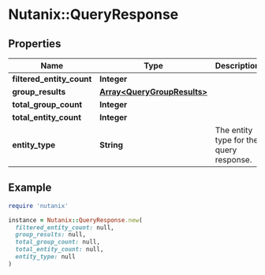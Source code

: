 # Nutanix::QueryResponse

## Properties

| Name | Type | Description | Notes |
| ---- | ---- | ----------- | ----- |
| **filtered_entity_count** | **Integer** |  | [optional] |
| **group_results** | [**Array&lt;QueryGroupResults&gt;**](QueryGroupResults.md) |  | [optional] |
| **total_group_count** | **Integer** |  | [optional] |
| **total_entity_count** | **Integer** |  | [optional] |
| **entity_type** | **String** | The entity type for the query response. | [optional] |

## Example

```ruby
require 'nutanix'

instance = Nutanix::QueryResponse.new(
  filtered_entity_count: null,
  group_results: null,
  total_group_count: null,
  total_entity_count: null,
  entity_type: null
)
```

